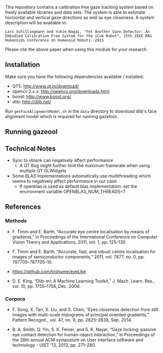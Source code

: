 This repository contains a calibration free gaze tracking system based on freely available libraries and data sets. The system is able to estimate horizontal and vertical gaze directions as well as eye closeness. A system description will be available in:

`Lars Schillingmann and Yukie Nagai, "Yet Another Gaze Detector: An Embodied Calibration Free System for the iCub Robot", 15th IEEE RAS Humanoids Conference on Humanoid Robots, 2015`

Please cite the above paper when using this module for your research.

## Installation

Make sure you have the following dependencies available / installed:
* QT5: http://www.qt.io/download/
* opencv 2.x.x: http://opencv.org/downloads.html
* boost: http://www.boost.org/
* dlib: http://dlib.net/

Run `getFaceAlignmentModel.sh` in the `data` directory to download dlib's face alignment model which is required for running gazetool.

## Running gazeool




## Technical Notes

* Sync to vblank can negatively affect performance
  * A QT Bug might further limit the maximum framerate when using multiple QT GLWidgets
* Some BLAS implementations automatically use multithreading which seems to negatively affect performance in our case.
  * If openblas is used as default blas implementation: set the environment variable OPENBLAS_NUM_THREADS=1

## References

### Methods

* F. Timm and E. Barth, “Accurate eye centre localisation by means of gradients,” in Proceedings of the International Conference on Computer Vision Theory and Applications, 2011, vol. 1, pp. 125–130.

* F. Timm and E. Barth, “Accurate, fast, and robust centre localisation for images of semiconductor components,” 2011, vol. 7877, no. 0, pp. 787705–787705–10.

* https://github.com/trishume/eyeLike

* D. E. King, “Dlib-ml: A Machine Learning Toolkit,” J. Mach. Learn. Res., vol. 10, pp. 1755–1758, Dec. 2009.

### Corpora

* F. Song, X. Tan, X. Liu, and S. Chen, “Eyes closeness detection from still images with multi-scale histograms of principal oriented gradients,” Pattern Recognit., vol. 47, no. 9, pp. 2825–2838, Sep. 2014.

* B. A. Smith, Q. Yin, S. K. Feiner, and S. K. Nayar, “Gaze locking: passive eye contact detection for human-object interaction,” in Proceedings of the 26th annual ACM symposium on User interface software and technology - UIST ’13, 2013, pp. 271–280.
